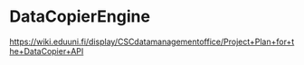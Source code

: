 # DataCopierEngine
https://wiki.eduuni.fi/display/CSCdatamanagementoffice/Project+Plan+for+the+DataCopier+API
